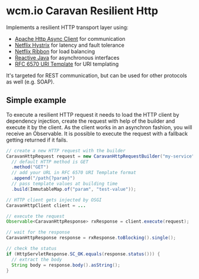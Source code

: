 wcm.io Caravan Resilient Http
============================

Implements a resilient HTTP transport layer using:

* [Apache Http Async Client](http://hc.apache.org/httpcomponents-asyncclient-4.1.x/index.html) for communication
* [Netflix Hystrix](https://github.com/Netflix/Hystrix) for latency and fault tolerance
* [Netflix Ribbon](https://github.com/netflix/ribbon) for load balancing
* [Reactive Java](https://github.com/ReactiveX/RxJava) for asynchronous interfaces
* [RFC 6570 URI Template](https://tools.ietf.org/html/rfc6570) for URI templating

It's targeted for REST communication, but can be used for other protocols as well (e.g. SOAP).

Simple example
--------------

To execute a resilient HTTP request it needs to load the HTTP client by dependency injection, create the request with help of the builder and execute it by the client.
As the client works in an asynchron fashion, you will receive an Observable. It is possible to execute the request with a fallback getting returned if it fails.

```java
// create a new HTTP request with the builder
CaravanHttpRequest request = new CaravanHttpRequestBuilder("my-service")
  // default HTTP method is GET
  .method("GET")
  // add your URL in RFC 6570 URI Template format
  .append("/path{?param}")
  // pass template values at building time
  .build(ImmutableMap.of("param", "test-value"));

// HTTP client gets injected by OSGI
CaravanHttpClient client = ... 

// execute the request
Observable<CaravanHttpResponse> rxResponse = client.execute(request);

// wait for the response
CaravanHttpResponse response = rxResponse.toBlocking().single();

// check the status
if (HttpServletResponse.SC_OK.equals(response.status())) {
  // extract the body
  String body = response.body().asString();
}
```

